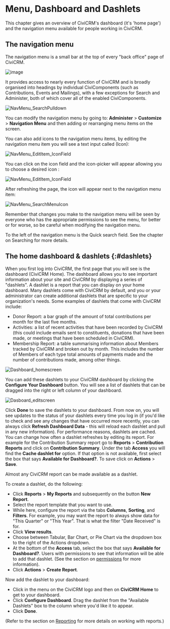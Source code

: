 # Menu, Dashboard and Dashlets

This chapter gives an overview of CiviCRM's dashboard (it's 'home page')
and the navigation menu available for people working in CiviCRM.

## The navigation menu

The navigation menu is a small bar at the top of every "back office"
page of CiviCRM.

![image](/img/the-user-interface/menu-dashboard-and-dashlets/4.5_Menubar.png)

It provides access to nearly every function of CiviCRM and is broadly
organised into headings by individual CiviComponents (such as
Contributions, Events and Mailings), with a few exceptions for Search
and Administer, both of which cover all of the enabled CiviComponents.

![NavMenu_SearchPulldown](/img/the-user-interface/menu-dashboard-and-dashlets/CiviCRM_update-CiviCore-NavMenu_SearchPulldown-en.jpg "NavMenu_SearchPulldown")

You can modify the navigation menu by going to: **Administer** >
**Customize** > **Navigation Menu** and then adding or rearranging menu
items on the screen.
 
You can also add icons to the navigation menu items, by editing the 
navigation menu item you will see a text input called (Icon):

![NavMenu_EditItem_IconField](/img/the-user-interface/menu-dashboard-and-dashlets/47NavMenu_EditItem_IconField-en.png)

You can click on the icon field and the icon-picker will appear allowing you to 
choose a desired icon : 

![NavMenu_EditItem_IconField](/img/the-user-interface/menu-dashboard-and-dashlets/47NavMenu_EditItem_IconField-en2.png)

After refreshing the page, the icon will appear next to the navigation menu item:

![NavMenu_SearchMenuIcon](/img/the-user-interface/menu-dashboard-and-dashlets/47SearchMenuIcon-en.png)

Remember that changes you make to the navigation
menu will be seen by everyone who has the appropriate permissions to see
the menu, for better or for worse, so be careful when modifying the
navigation menu.

To the left of the navigation menu is the Quick search field. See the
chapter on Searching for more details. 

## The home dashboard & dashlets {:#dashlets}

When you first log into CiviCRM, the first page that you will see is the
dashboard (CiviCRM Home). The dashboard allows you to see important
information about your site and CiviCRM by displaying a series of
"dashlets". A dashlet is a report that you can display on your home
dashboard. Many dashlets come with CiviCRM by default, and you or your
administrator can create additional dashlets that are specific to your
organization's needs. Some examples of dashlets that come with CiviCRM
include:

-   Donor Report: a bar graph of the amount of total contributions per
    month for the last five months.
-   Activities: a list of recent activities that have been recorded by
    CiviCRM (this could include emails sent to constituents, donations
    that have been made, or meetings that have been scheduled in
    CiviCRM).
-   Membership Report: a table summarising information about Members
    tracked by CiviCRM and broken out by month. This includes the number
    of Members of each type total amounts of payments made and the
    number of contributions made, among other things.

![Dashboard_homescreen](/img/the-user-interface/menu-dashboard-and-dashlets/CiviCRM_update-CiviCore-Dashboard_homescreen-en.jpg "Dashboard_homescreen")


You can add these dashlets to your CiviCRM dashboard by clicking the
**Configure Your Dashboard** button. You will see a list of dashlets that
can be dragged into the right or left column of your dashboard.

![Dasboard_editscreen](/img/the-user-interface/menu-dashboard-and-dashlets/CiviCRM_update-CiviCore-Dasboard_editscreen-en.jpg "Dasboard_editscreen")

Click **Done** to save the dashlets to your dashboard. From now on, you will
see updates to the status of your dashlets every time you log in (if
you'd like to check and see any changes that have occurred more
recently, you can always click **Refresh Dashboard Data** - this will reload
each dashlet and pull in any new information). For performance reasons, dashlets
are cached. You can change how often a dashlet refreshes by editing its report.
For example for the Contribution Summary report go to **Reports** >
**Contribution Reports** and click on **Contribution Summary**. Under the tab
**Access** you will find the **Cache dashlet for** option. If that option
is not available, first select the box that says **Available for Dashboard?**.
To save click on **Actions** > **Save**.


Almost any CiviCRM report can be made available as a dashlet.

To create a dashlet, do the following: 

-   Click **Reports** > **My Reports** and subsequently on the button
    **New Report**.
-   Select the report template that you want to use.
-   While here, configure the report via the tabs **Columns**, **Sorting**, and
    **Filters**. For example, you may want the report to always show data for
    "This Quarter" or "This Year". That is what the filter "Date Received" is for.
-   Click **View results**.
-   Choose between Tabular, Bar Chart, or Pie Chart via the dropdown box to the
    right of the Actions dropdown.
-   At the bottom of the **Access** tab, select the box that says
    **Available for Dashboard?**. Users with permissions to see that
    information will be able to add that dashlet. (See the section on [permissions](/initial-set-up/permissions-and-access-control.md) for more information).
-   Click **Actions** > **Create Report**.

Now add the dashlet to your dashboard: 

-   Click in the menu on the CiviCRM logo and then on **CiviCRM Home**
    to get to your dashboard.
-   Click **Configure Dashboard**. Drag the dashlet from the "Available
    Dashlets" box to the column where you'd like it to appear.
-   Click **Done**. 

(Refer to the section on [Reporting](/reporting/what-is-civireport.md) for more details on working with
reports.)
